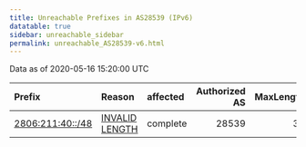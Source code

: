 ```yaml
---
title: Unreachable Prefixes in AS28539 (IPv6)
datatable: true
sidebar: unreachable_sidebar
permalink: unreachable_AS28539-v6.html
---
```


Data as of 2020-05-16 15:20:00 UTC


<div class="datatable-begin"></div>

| Prefix                                                     | Reason                                                                                                     | affected   |   Authorized AS |   MaxLength | Anchor                                         |   unreachable /48s |
|:-----------------------------------------------------------|:-----------------------------------------------------------------------------------------------------------|:-----------|----------------:|------------:|:-----------------------------------------------|-------------------:|
| [2806:211:40::/48](https://stat.ripe.net/2806:211:40::/48) | [INVALID LENGTH](https://rpki-validator.ripe.net/announcement-preview?asn=AS28539&prefix=2806:211:40::/48) | complete   |           28539 |          32 | [LACNIC](unreachable_LACNIC_RPKI_Root-v6.html) |                  1 |

<div class="datatable-end"></div>